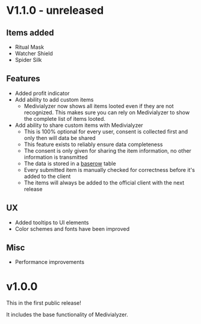 # V1.1.0 - unreleased
## Items added
- Ritual Mask
- Watcher Shield
- Spider Silk

## Features
- Added profit indicator
- Add ability to add custom items
  - Medivialyzer now shows all items looted even if they are not recognized. This makes sure you can rely on Medivialyzer to show the complete list of items looted.
- Add ability to share custom items with Medivialyzer
  - This is 100% optional for every user, consent is collected first and only then will data be shared
  - This feature exists to reliably ensure data completeness
  - The consent is only given for sharing the item information, no other information is transmitted
  - The data is stored in a [baserow](baserow.io) table
  - Every submitted item is manually checked for correctness before it's added to the client
  - The items will always be added to the official client with the next release

## UX
- Added tooltips to UI elements
- Color schemes and fonts have been improved

## Misc
- Performance improvements

# v1.0.0
This in the first public release!

It includes the base functionality of Medivialyzer.